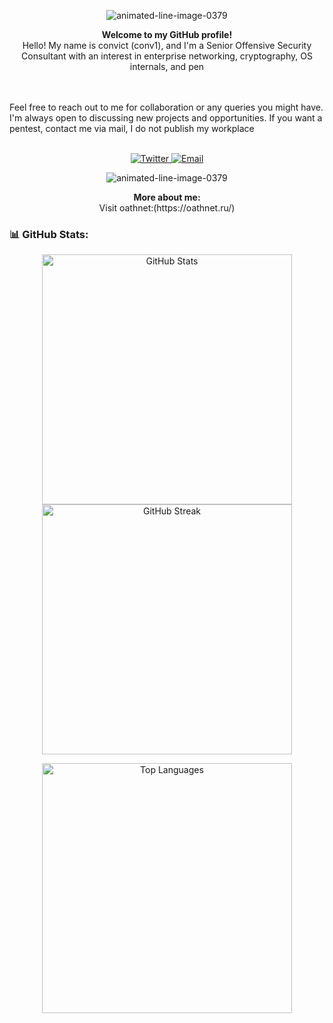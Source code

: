 




<p align="center" href="https://www.animatedimages.org/cat-lines-562.htm"><img src="https://www.animatedimages.org/data/media/562/animated-line-image-0379.gif" border="0" alt="animated-line-image-0379" /></p>
<p align="center">


</p>

<p align="center">
  <strong>Welcome to my GitHub profile!</strong><br>
  Hello! My name is convict (conv1), and I'm a Senior Offensive Security Consultant with an interest in enterprise networking, cryptography, OS internals, and pen
  
  <br><br>
  Feel free to reach out to me for collaboration or any queries you might have. I'm always open to discussing new projects and opportunities. 
  If you want a pentest, contact me via mail, I do not publish my workplace
  <br><br>
</p>
<p align="center">
  <a href="https://twitter.com/kayte" target="_blank">
    <img src="https://img.shields.io/badge/Twitter-%23A020F0.svg?style=for-the-badge&logo=Twitter&logoColor=white" alt="Twitter">
  </a>
  <a href="ethical.infos@proton.me">
    <img src="https://img.shields.io/badge/Email-%2300FFFF.svg?style=for-the-badge&logo=GMail&logoColor=white" alt="Email">
  </a>
</p>


<p align="center" href="https://www.animatedimages.org/cat-lines-562.htm"><img src="https://www.animatedimages.org/data/media/562/animated-line-image-0379.gif" border="0" alt="animated-line-image-0379" /></p>
<p align="center">
  <strong>More about me:</strong><br>
Visit oathnet:(https://oathnet.ru/) </p>

### 📊 GitHub Stats:

<p align="center">
  <img src="https://github-readme-stats.vercel.app/api?username=convictive-01&show_icons=true&theme=radical" alt="GitHub Stats" width="400"/>
  <img src="https://github-readme-streak-stats.herokuapp.com/?user=N3ll4-01&theme=radical" alt="GitHub Streak" width="400"/>
</p>

<p align="center">
  <img src="https://github-readme-stats.vercel.app/api/top-langs/?username=convictive-01&layout=compact&theme=radical" alt="Top Languages" width="400"/>
</p>

